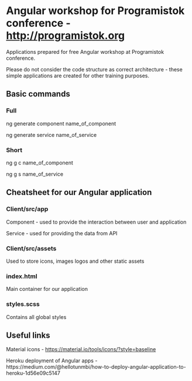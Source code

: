 # Angular workshop for Programistok conference - http://programistok.org

Applications prepared for free Angular workshop at Programistok conference. 

Please do not consider the code structure as correct architecture - these simple applications are created for other training purposes.

## Basic commands

### Full
ng generate component name_of_component

ng generate service name_of_service

### Short
ng g c name_of_component

ng g s name_of_service

## Cheatsheet for our Angular application

### Client/src/app
Component - used to provide the interaction between user and application

Service - used for providing the data from API

### Client/src/assets
Used to store icons, images logos and other static assets

### index.html
Main container for our application

### styles.scss
Contains all global styles

## Useful links

Material icons - https://material.io/tools/icons/?style=baseline
<link href="https://fonts.googleapis.com/icon?family=Material+Icons" rel="stylesheet">
Heroku deployment of Angular apps - https://medium.com/@hellotunmbi/how-to-deploy-angular-application-to-heroku-1d56e09c5147
